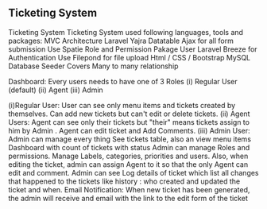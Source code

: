 
<h2>Ticketing System </h2>
Ticketing System
Ticketing System used following languages, tools and packages:
MVC Architecture
Laravel
Yajra Datatable
Ajax for all form submission
Use Spatie Role and Permission Pakage
User Laravel Breeze for Authentication
Use Filepond for file upload
Html / CSS / Bootstrap
MySQL
Database Seeder
Covers Many to many relationship

Dashboard:
Every users needs to have one of 3 Roles
(i) Regular User (default)
(ii) Agent
(iii) Admin

(i)Regular User:
User can see only menu items and tickets created by themselves.
Can add new tickets but can't edit or delete tickets.
(ii) Agent Users:
Agent can see only their tickets but "their" means tickets assign to him by Admin .
Agent can edit ticket and Add Comments.
(iii) Admin User:
Admin can manage every thing
See tickets table, also an view menu items
Dashboard with count of tickets with status
Admin can manage Roles and permissions.
Manage Labels, categories, priorities and users.
Also, when editing the ticket, admin can assign Agent to it so that the only Agent can edit and comment.
Admin can see Log details of ticket which list all changes that happened to the tickets like history : who created and updated the ticket and when.
Email Notification:
When new ticket has been generated, the admin will receive and email with the link to the edit form of the ticket 
